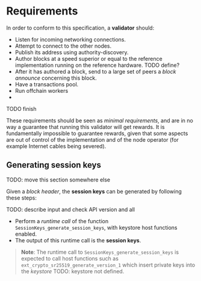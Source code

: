 # Requirements

In order to conform to this specification, a **validator** should:

- Listen for incoming networking connections.
- Attempt to connect to the other nodes.
- Publish its address using authority-discovery.
- Author blocks at a speed superior or equal to the reference implementation running on the reference hardware. TODO define?
- After it has authored a block, send to a large set of peers a *block announce* concerning this block.
- Have a transactions pool.
- Run offchain workers
- 

TODO finish

These requirements should be seen as *minimal requirements*, and are in no way a guarantee that running this validator will get rewards. It is fundamentally impossible to guarantee rewards, given that some aspects are out of control of the implementation and of the node operator (for example Internet cables being severed).

## Generating session keys

TODO: move this section somewhere else

Given a *block header*, the **session keys** can be generated by following these steps:

TODO: describe input and check API version and all

- Perform a *runtime call* of the function `SessionKeys_generate_session_keys`, with keystore host functions enabled.
- The output of this runtime call is the **session keys**.

> **Note**: The runtime call to `SessionKeys_generate_session_keys` is expected to call host functions such as `ext_crypto_sr25519_generate_version_1` which insert private keys into the *keystore* TODO: keystore not defined.
